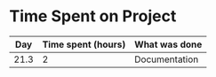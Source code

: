 # Time Spent on Project
| Day     | Time spent (hours) | What was done   |
| --- | --- | --- |
| 21.3    | 2                  | Documentation   |


